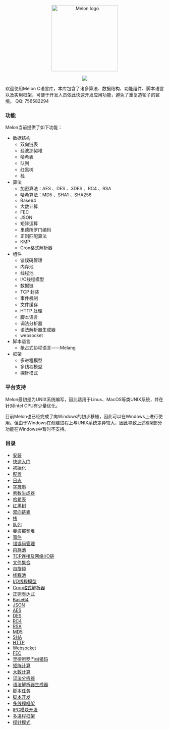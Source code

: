 <p align="center"><img width="210" src="https://github.com/Water-Melon/Melon/blob/master/docs/logo.png?raw=true" alt="Melon logo"></p>
<p align="center"><img src="https://img.shields.io/github/license/Water-Melon/Melang" /></p>



欢迎使用Melon C语言库，本库包含了诸多算法、数据结构、功能组件、脚本语言以及实用框架，可便于开发人员依此快速开发应用功能，避免了重复造轮子的窘境。
QQ: 756582294


### 功能

Melon当前提供了如下功能：

- 数据结构
  - 双向链表
  - 斐波那契堆
  - 哈希表
  - 队列
  - 红黑树
  - 栈
- 算法
  - 加密算法：AES 、DES 、3DES 、RC4 、RSA
  - 哈希算法：MD5 、SHA1 、SHA256
  - Base64
  - 大数计算
  - FEC
  - JSON
  - 矩阵运算
  - 里德所罗门编码
  - 正则匹配算法
  - KMP
  - Cron格式解析器
- 组件
  - 错误码管理
  - 内存池
  - 线程池
  - I/O线程模型
  - 数据链
  - TCP 封装
  - 事件机制
  - 文件缓存
  - HTTP 处理
  - 脚本语言
  - 词法分析器
  - 语法解析器生成器
  - websocket
- 脚本语言
  - 抢占式协程语言——Melang
- 框架
  - 多进程模型
  - 多线程模型
  - 探针模式



### 平台支持

Melon最初是为UNIX系统编写，因此适用于Linux、MacOS等类UNIX系统，并在针对Intel CPU有少量优化。

目前Melon也已经完成了向Windows的初步移植，因此可以在Windows上进行使用。但由于Windows在创建进程上与UNIX系统差异较大，因此导致上述`框架`部分功能在Windows中暂时不支持。



### 目录

- [安装](https://water-melon.github.io/Melon/cn/install.html)
- [快速入门](https://water-melon.github.io/Melon/cn/quickstart.html)
- [初始化](https://water-melon.github.io/Melon/cn/core_init.html)
- [配置](https://water-melon.github.io/Melon/cn/conf.html)
- [日志](https://water-melon.github.io/Melon/cn/log.html)
- [字符串](https://water-melon.github.io/Melon/cn/string.html)
- [素数生成器](https://water-melon.github.io/Melon/cn/prime.html)
- [哈希表](https://water-melon.github.io/Melon/cn/hash.html)
- [红黑树](https://water-melon.github.io/Melon/cn/rbtree.html)
- [双向链表](https://water-melon.github.io/Melon/cn/double_linked_list.html)
- [栈](https://water-melon.github.io/Melon/cn/stack.html)
- [队列](https://water-melon.github.io/Melon/cn/queue.html)
- [斐波那契堆](https://water-melon.github.io/Melon/cn/fheap.html)
- [事件](https://water-melon.github.io/Melon/cn/event.html)
- [错误码管理](https://water-melon.github.io/Melon/cn/error.html)
- [内存池](https://water-melon.github.io/Melon/cn/mpool.html)
- [TCP连接及网络I/O链](https://water-melon.github.io/Melon/cn/tcp_io.html)
- [文件集合](https://water-melon.github.io/Melon/cn/file.html)
- [自旋锁](https://water-melon.github.io/Melon/cn/spinlock.html)
- [线程池](https://water-melon.github.io/Melon/cn/threadpool.html)
- [I/O线程模型](https://water-melon.github.io/Melon/cn/iothread.html)
- [Cron格式解析器](https://water-melon.github.io/Melon/cn/cron.html)
- [正则表达式](https://water-melon.github.io/Melon/cn/regex.html)
- [Base64](https://water-melon.github.io/Melon/cn/base64.html)
- [JSON](https://water-melon.github.io/Melon/cn/json.html)
- [AES](https://water-melon.github.io/Melon/cn/aes.html)
- [DES](https://water-melon.github.io/Melon/cn/des.html)
- [RC4](https://water-melon.github.io/Melon/cn/rc4.html)
- [RSA](https://water-melon.github.io/Melon/cn/rsa.html)
- [MD5](https://water-melon.github.io/Melon/cn/md5.html)
- [SHA](https://water-melon.github.io/Melon/cn/sha.html)
- [HTTP](https://water-melon.github.io/Melon/cn/http.html)
- [Websocket](https://water-melon.github.io/Melon/cn/websocket.html)
- [FEC](https://water-melon.github.io/Melon/cn/fec.html)
- [里德所罗门纠错码](https://water-melon.github.io/Melon/cn/reedsolomon.html)
- [矩阵计算](https://water-melon.github.io/Melon/cn/matrix.html)
- [大数计算](https://water-melon.github.io/Melon/cn/bignum.html)
- [词法分析器](https://water-melon.github.io/Melon/cn/lex.html)
- [语法解析器生成器](https://water-melon.github.io/Melon/cn/parser_generator.html)
- [脚本任务](https://water-melon.github.io/Melon/cn/melang.html)
- [脚本开发](https://water-melon.github.io/Melon/cn/melang-dev.html)
- [多线程框架](https://water-melon.github.io/Melon/cn/multithread.html)
- [IPC模块开发](https://water-melon.github.io/Melon/cn/ipc.html)
- [多进程框架](https://water-melon.github.io/Melon/cn/multiprocess.html)
- [探针模式](https://water-melon.github.io/Melon/cn/trace.html)
